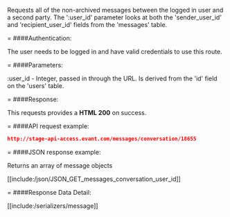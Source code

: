 <!-- --- title: GET /messages/conversation/:user_id -->

Requests all of the non-archived messages between the logged in user and a second party. The ':user_id' parameter looks at both the 'sender_user_id' and 'recipient_user_id' fields from the 'messages' table. 

=
####Authentication:

The user needs to be logged in and have valid credentials to use this route.

=
####Parameters:

:user_id - Integer, passed in through the URL. Is derived from the 'id' field on the 'users' table. 

=
####Response:

This requests provides a <strong>HTML 200</strong> on success.

=
####API request example:
```json
http://stage-api-access.evant.com/messages/conversation/18655
```

=
####JSON response example:

Returns an array of message objects

[[include:/json/JSON_GET_messages_conversation_user_id]] 

=
####Response Data Detail:


[[include:/serializers/message]]